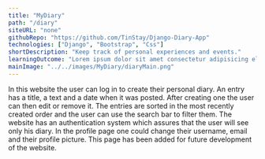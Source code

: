 ```yaml
---
title: "MyDiary"
path: "/diary"
siteURL: "none"
githubRepo: "https://github.com/TinStay/Django-Diary-App"
technologies: ["Django", "Bootstrap", "Css"]
shortDescription: "Keep track of personal experiences and events."
learningOutcome: "Lorem ipsum dolor sit amet consectetur adipisicing elit. Ab mollitia dolores non obcaecati soluta fuga error iure perferendis reprehenderit quod."
mainImage: "../../images/MyDiary/diaryMain.png"
---
```

In this website the user can log in to create their personal diary. An entry has a title, a text and a date when it was posted. After creating one the user can then edit or remove it. The entries are sorted in the most recently created order and the user can use the search bar to filter them. The website has an authentication system which assures that the user will see only his diary. In the profile page one could change their username, email and their profile picture. This page has been added for future development of the website.